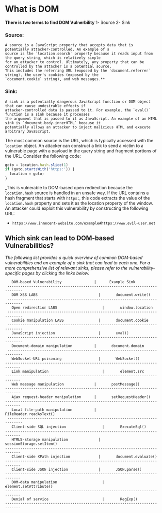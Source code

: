 # What is DOM 

**There is two terms to find DOM Vulnerbility**
  1- Source
  2- Sink
 
### Source:
 ```
 A source is a JavaScript property that accepts data that is potentially attacker-controlled. An example of a 
 source is the `location.search` property because it reads input from the query string, which is relatively simple 
 for an attacker to control. Ultimately, any property that can be controlled by the attacker is a potential source. 
 This includes the referring URL (exposed by the `document.referrer` string), the user's cookies (exposed by the 
 `document.cookie` string), and web messages.**
 ```
### Sink: 
  ```
  A sink is a potentially dangerous JavaScript function or DOM object that can cause undesirable effects if 
  attacker-controlled data is passed to it. For example, the `eval()` function is a sink because it processes 
  the argument that is passed to it as JavaScript. An example of an HTML sink is `document.body.innerHTML` because it
  potentially allows an attacker to inject malicious HTML and execute arbitrary JavaScript.
  ```
The most common source is the URL, which is typically accessed with the `location` object. An attacker can construct a link to send a victim to a vulnerable page with a payload in the query string and fragment portions of the URL. Consider the following code:
```js
goto = location.hash.slice(1)
if (goto.startsWith('https:')) {
  location = goto;
}
```
_This is vulnerable to DOM-based open redirection because the `location.hash` source is handled in an unsafe way. If the URL contains a hash fragment that starts with `https:`, this code extracts the value of the `location.hash` property and sets it as the location property of the window. An attacker could exploit this vulnerability by constructing the following URL:
 - ``https://www.innocent-website.com/example#https://www.evil-user.net``
 
 ## Which sink can lead to DOM-based Vulnerabilities?
 
 _The following list provides a quick overview of common DOM-based vulnerabilities and an example of a sink that can lead to each one. For a more comprehensive list of relevant sinks, please refer to the vulnerability-specific pages by clicking the links below._
 
       DOM-based Vulnerability               |      Example Sink
     -----------------------------------------------------------------------------
       DOM XSS LABS                            |       document.write()
     -----------------------------------------------------------------------------
       Open redirection LABS	                 |       window.location
     -----------------------------------------------------------------------------
       Cookie manipulation LABS	               |       document.cookie
     -----------------------------------------------------------------------------
       JavaScript injection                    |       eval()
     -----------------------------------------------------------------------------
       Document-domain manipulation	         |       document.domain
     -----------------------------------------------------------------------------  
       WebSocket-URL poisoning	               |       WebSocket()
    -----------------------------------------------------------------------------   
       Link manipulation	                     |       element.src
    ----------------------------------------------------------------------------- 
       Web message manipulation	             |       postMessage()
    -----------------------------------------------------------------------------  
       Ajax request-header manipulation	     |       setRequestHeader()
    -----------------------------------------------------------------------------  
       Local file-path manipulation	         |       FileReader.readAsText()
     ----------------------------------------------------------------------------- 
       Client-side SQL injection	             |       ExecuteSql()
    -----------------------------------------------------------------------------
       HTML5-storage manipulation	           |       sessionStorage.setItem()
    -----------------------------------------------------------------------------
       Client-side XPath injection	           |       document.evaluate()
    -----------------------------------------------------------------------------
       Client-side JSON injection	           |       JSON.parse()
    ----------------------------------------------------------------------------- 
       DOM-data manipulation	                 |       element.setAttribute()
    -----------------------------------------------------------------------------
       Denial of service	                     |       RegExp()
    -----------------------------------------------------------------------------

